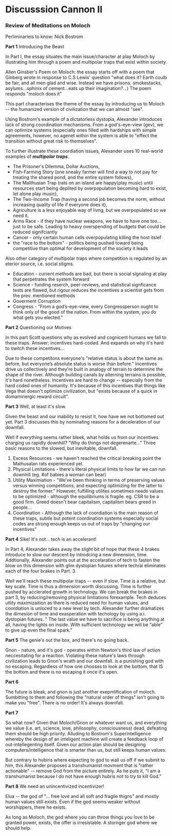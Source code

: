 # Discusssion Cannon II 

### Review of Meditations on Moloch

Perliminarieis to know: 
Nick Bostrom 

**Part 1** Introducing the Beast 

In Part I, the essay situates the main issue/character at play Moloch by illustrating him through a poem and multipolar traps that exist within society. 

Allen Ginsber's Poem on Moloch: the essay starts off with a poem that Ginberg wrote in response to C.S Lewis' question "what does it? Earth coulb be fair, and all men glad and wise. Instead we have prisons, smokestacks, asylums...sphinix of cement...eats up their imagination?...) The poem responds "moloch does it"

This part characterises the theme of the essay by introducing us to Moloch -- the humanized version of civilization that we can almost "see". 

Using Bostrom's example of a dictatorless dystopia, Alexander introduces lack of strong coordination mechanisms. From a god's-eye-view (gev), we can optimize systems (especially ones filled with hardships with simple agreements, however, no agenet within the system is able to "effect the transition without great risk to themselves". 

To further illustrate these coordiation issues, Alexander uses 10 real-world examples of ***multipolar traps***. 
 - The Prisoner's Dilemma, Dollar Auctions,
 - Fish-Farming Story (one sneaky farmer will find a way to not pay for treating the shared pond, and the entire system follows), 
 - The Malthusian Trap (rats on an island are happy(play music) until resources start being deplited by overpopulation becoming hard to exist, let alone play music), 
 - The Two-Income Trap (having a second job becomes the norm, without increasing quality of life if everyone does it), 
 - Agriculture is a less enjoyable way of livng, but we overpopulated so we need it.
 - Arms Race - if they have nuclear weapons, we have to have one too... just to be safe. Leading to heavy overspending of budgets that could be reduced signifciantly 
 - Cancer - only certain human cells overpopulating killing the host itslef
 - the "race to the bottom" - politics being pushed toward being competitive than optimal for development of the society it leads 

Also other category of multipolar traps where competition is regulated by an eterior source, i.e. social stigms. 

- Education - current methods are bad, but there is social signaling at play that perpetrates the system forward
- Science - funding reserch, peer-reviews, and statistical signficance tests are flawed, but rigour reduces the incentives a scientist gets from the prev. mentioned methods
- Goverment Corruption
- Congress - "From a god’s-eye-view, every Congressperson ought to think only of the good of the nation. From within the system, you do what gets you elected."

**Part 2** Questioning our Motives


In this part Scott questions why as evolved and cognicent humans we fall to these traps. Answer: incentives hard-coded. And expands on why it's hard to switch these incentives...


Due to these competitons everyone's "relative status is about the same as before, but everyone’s absolute status is worse than before." Incentives drive us collectively and they're built in analogy of terrain to determine the shape of the river. Although building canals by alterning terrains is possible, it's hard nonetheless. Incentives are hard to change -- especially from the hard coded ones of humanity. It's because of this incentives that things like Vega that doesn't optimize civilization, but "exists because of a quick in domaminergic reward circuit". 

**Part 3** Well, at least it's slow. 

Given the beast and our inability to resist it, how have we not bottomed out yet. Part 3 discusses this by nominating reasons for a deceleration of our downfall.


Well if everything seems rather bleek, what holds us from our incentives charging us rapidly downhill? "Why do things not degerenarte..." Three basic reasons to the slowed, but inevitable, downfall. 
1. Excess Resources - we haven't reached the critical breaking point the Mathusalan rats experienced yet. 
2. Physical Limitations - there's literal physical limits to how far we can run downhill (eg. #of babies a woman can bear)
3. Utility Maximiation - "We’ve been thinking in terms of preserving values versus winning competitions, and expecting optimizing for the latter to destroy the former." However, fulfilling utilites sometimes needs values to be optimized - although the equilibriums is fragile. eg. CSR to be a good firm. Greed doesn't bear capitalism, capitalism bears greed in people...  
4. Coordination - Although the lack of coordiation is the main reason of these traps, subtle but potent coordination systems especially social codes are strong enough keeps us out of traps by "changing our incentives"

**Part 4** Sike! It's not... tech is an accelerant! 

In Part 4, Alexander takes away the slight bit of hope that these 4 brakes introduce to slow our descent by introdcing a new dimension, time. Addtionally, Alexander points out at the accelaration of tech to fasten the blow on this dimension with glim dystopian futures where tech/ai eliminates each of the four brakes in Part. 3. 


Well we'll reach these multipolar traps -- even if slow. Time is a relative, but key scale. Time is thus a dimension worth discussing. TIme is further pushed by acclerated growth in technology. We can break the brakes in part 3, by reducing/removing physical limtiations forexample. Tech deduces utlity maximizaition as there is reduced need for human values, and coordiation is unloced to a new level by tech. Alexander further dramatizes the dimesion of time and exasperation with techology by using a.i. dystopian futures. " The last value we have to sacrifice is being anything at all, having the lights on inside. With sufficient technology we will be “able” to give up even the final spark."

**Part 5** The genie's out the box, and there's no going back. 

Gnon - nature, and it's god - operates within Newton's third law of action neccesitating for a reaction. Violating these nature's laws through civilization leads to Gnon's wrath and our downfall. is a punishing god with no escaping. Regardless of how one chooses to look at the bottom, that IS the bottom and there is no escaping it once it's open.  

**Part 6**

The future is bleak, and gnon is just another exepmlification of moloch. Sumbitting to them and following the "natural order of things" isn't going to make you "free". There is no order! It's always downfall. 

**Part 7**

So what now? Given that Moloch/Gnon or whatever want us, and everything we value (i.e. art, science, love, philosophy, consciousness) dead, defeating them should be high priority. Alluding to Bostrom's Superintelligence whereby the design of an inteligent machine will create a feedback loop of out-intellegenting itself. Given our action plan should be designing computers/intelligence that is smarter than us, but still keeps human values. 

But contrary to hubiris where expecting to god to wall us off if we submit to him, this Alexander proposes a transhumanist movment that is "rather actionable" -- remove God from the picture entirely. As he puts it, "I am a transhumanist because I do not have enough hubris not to try to kill God."


**Part 8** We need an unincentivized incentivizer! 

Elua -- the god of "... free love and all soft and fragile thigns" and mostly human values still exists. Even if the god seems weaker without worshippers, there he exists. 

As long as Moloch, the god where you can throw things you love to be granted power, exists, the offer is irresistable. A stornger god where we should help. 
